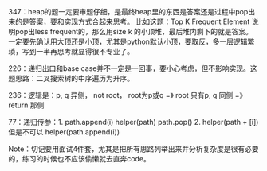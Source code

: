 347：heap的题一定要审题仔细，是最终heap里的东西是答案还是过程中pop出来的是答案，要和实现方式合起来思考。
    比如这题：Top K Frequent Element 说明pop出less frequent的，那么用size k 的小顶堆，最后堆内剩下的就是答案。
    一定要先确认用大顶还是小顶，尤其是python默认小顶，要取反，多一层逻辑繁琐，写到一半再思考就显得很不专业了。

226：递归出口和base case并不一定是一回事，要小心考虑，但不影响实现。这题思路：二叉搜索树的中序遍历为升序。

236：逻辑是：p, q 异侧， not root， root为p或q =》 root
            只有p, q 同侧 =》 return 那侧

77：递归传参：1. path.append(i)
                helper(path)
                path.pop()
            2. helper(path + [i])
    但是不可以 helper(path.append(i))
    
Note：切记要用面试4件套，尤其是把所有思路列举出来并分析复杂度是很有必要的，练习的时候也不应该偷懒就去直奔code。